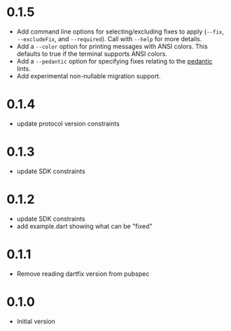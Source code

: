# 0.1.5
* Add command line options for selecting/excluding fixes to apply (`--fix`,
  `--excludeFix`, and `--required`). Call with `--help` for more details.
* Add a `--color` option for printing messages with ANSI colors. This defaults
  to true if the terminal supports ANSI colors.
* Add a `--pedantic` option for specifying fixes relating to the [pedantic]
  lints.
* Add experimental non-nullable migration support.

[pedantic]: https://pub.dev/packages/pedantic

# 0.1.4
 * update protocol version constraints

# 0.1.3
 * update SDK constraints

# 0.1.2
 * update SDK constraints
 * add example.dart showing what can be "fixed"

# 0.1.1
 * Remove reading dartfix version from pubspec

# 0.1.0
 * Initial version
